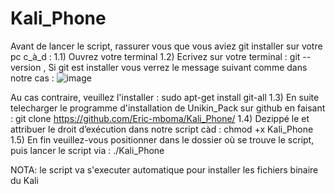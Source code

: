 # Kali_Phone
﻿Avant de lancer le script, rassurer vous que vous aviez git installer sur votre pc c_à_d : 
1.1) Ouvrez votre terminal
 1.2) Ecrivez sur votre terminal : git --version 
, Si git est installer vous verrez le message suivant  comme dans notre cas :
![image](https://user-images.githubusercontent.com/61586453/193104039-83829b0c-d9d3-4878-b3f2-f814b6ea63eb.png)




Au cas contraire, veuillez l'installer : sudo apt-get install git-all
 1.3) En suite telecharger le programme d'installation de Unikin_Pack sur github en faisant : git clone https://github.com/Eric-mboma/Kali_Phone/
 1.4) Dezippé le et attribuer le droit d’exécution dans notre script càd : chmod +x Kali_Phone
 1.5) En fin veuillez-vous positionner dans le dossier où se trouve le script, puis lancer le script via : ./Kali_Phone
 
 NOTA: le script va s'executer automatique pour installer les fichiers binaire du Kali
 









